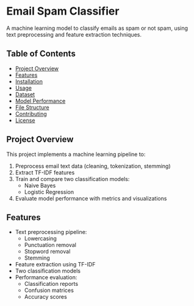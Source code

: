 # Email Spam Classifier

A machine learning model to classify emails as spam or not spam, using text preprocessing and feature extraction techniques.

## Table of Contents
- [Project Overview](#project-overview)
- [Features](#features)
- [Installation](#installation)
- [Usage](#usage)
- [Dataset](#dataset)
- [Model Performance](#model-performance)
- [File Structure](#file-structure)
- [Contributing](#contributing)
- [License](#license)

## Project Overview
This project implements a machine learning pipeline to:
1. Preprocess email text data (cleaning, tokenization, stemming)
2. Extract TF-IDF features
3. Train and compare two classification models:
   - Naive Bayes
   - Logistic Regression
4. Evaluate model performance with metrics and visualizations

## Features
- Text preprocessing pipeline:
  - Lowercasing
  - Punctuation removal
  - Stopword removal
  - Stemming
- Feature extraction using TF-IDF
- Two classification models
- Performance evaluation:
  - Classification reports
  - Confusion matrices
  - Accuracy scores

